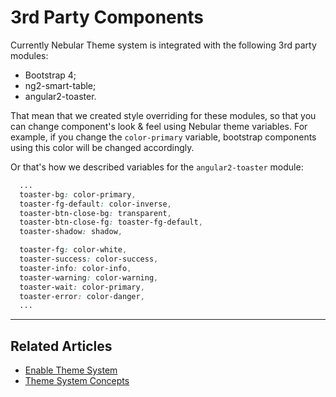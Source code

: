 # 3rd Party Components

Currently Nebular Theme system is integrated with the following 3rd party modules:

- Bootstrap 4;
- ng2-smart-table;
- angular2-toaster.

That mean that we created style overriding for these modules, so that you can change component's look & feel using Nebular theme variables.
For example, if you change the `color-primary` variable, bootstrap components using this color will be changed accordingly.


Or that's how we described variables for the `angular2-toaster` module:

```scss
  ...
  toaster-bg: color-primary,
  toaster-fg-default: color-inverse,
  toaster-btn-close-bg: transparent,
  toaster-btn-close-fg: toaster-fg-default,
  toaster-shadow: shadow,

  toaster-fg: color-white,
  toaster-success: color-success,
  toaster-info: color-info,
  toaster-warning: color-warning,
  toaster-wait: color-primary,
  toaster-error: color-danger,
  ...

```
 <hr>
 
## Related Articles

- [Enable Theme System](docs/guides/enable-theme-system)
- [Theme System Concepts](docs/guides/theme-system)
